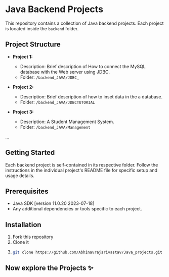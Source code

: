 # Java Backend Projects
This repository contains a collection of Java backend projects. Each project is located inside the `backend` folder.

## Project Structure

- **Project 1:**
  - Description: Brief description of How to connect the MySQL database with the Web server using JDBC.
  - Folder: `/backend_JAVA/JDBC_`

- **Project 2:**
  - Description: Brief description of how to inset data in the a database.
  - Folder: `/backend_JAVA/JDBCTUTORIAL`

- **Project 3:**
  - Description: A Student Management System.
  - Folder: `/backend_JAVA/Management`

...

## Getting Started

Each backend project is self-contained in its respective folder. Follow the instructions in the individual project's README file for specific setup and usage details.

## Prerequisites

- Java SDK [version 11.0.20 2023-07-18]
- Any additional dependencies or tools specific to each project.

## Installation

1. Fork this repository
2. Clone it
3. ```bash
   git clone https://github.com/Abhinavrajsrivastav/Java_projects.git

## Now explore the Projects ✨
